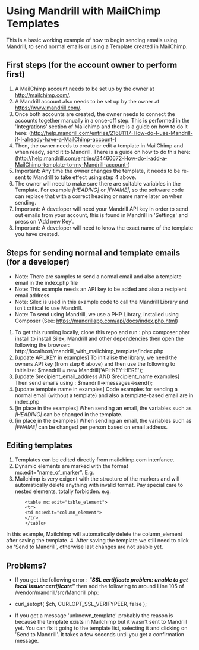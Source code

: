 Using Mandrill with MailChimp Templates
=======================================

This is a basic working example of how to begin sending emails using Mandrill, to send normal emails or using a Template created in MailChimp.

First steps (for the account owner to perform first)
--------------------------------------------

1. A MailChimp account needs to be set up by the owner at http://mailchimp.com/.
2. A Mandrill account also needs to be set up by the owner at https://www.mandrill.com/.
3. Once both accounts are created, the owner needs to connect the accounts together manually in a once-off step. This is performed in the 'Integrations' section of Mailchimp and there is a guide on how to do it here: (http://help.mandrill.com/entries/21681117-How-do-I-use-Mandrill-if-I-already-have-a-MailChimp-account-)
4. Then, the owner needs to create or edit a template in MailChimp and when ready, send it to Mandrill. There is a guide on how to do this here: (http://help.mandrill.com/entries/24460672-How-do-I-add-a-MailChimp-template-to-my-Mandrill-account-)
5. Important: Any time the owner changes the template, it needs to be re-sent to Mandrill to take effect using step 4 above.
6. The owner will need to make sure there are suitable variables in the Template. For example *|HEADING|* or *|FNAME|*, so the software code can replace that with a correct heading or name name later on when sending.
7. Important: A developer will need your Mandrill API key in order to send out emails from your account, this is found in Mandrill in 'Settings' and press on 'Add new Key'.
7. Important: A developer will need to know the exact name of the template you have created.

Steps for sending normal and template emails (for a developer)
----------------------------------------------------------------

* Note: There are samples to send a normal email and also a template email in the index.php file
* Note: This example needs an API key to be added and also a recipient email address
* Note: Silex is used in this example code to call the Mandrill Library and isn't critical to use Mandrill.
* Note: To send using Mandrill, we use a PHP Library, installed using Composer (See: https://mandrillapp.com/api/docs/index.php.html)

1. To get this running locally, clone this repo and run : php composer.phar install to install Silex, Mandrill and other dependencies then open the following the browser: http://localhost/mandrill_with_mailchimp_template/index.php
2. [update API_KEY in examples] To initialise the library, we need the owners API key (from step 6 above) and then use the following to initialize: $mandrill = new Mandrill('API-KEY-HERE');
3. [update $recipient_email_address AND $recipient_name examples] Then send emails using : $mandrill->messages->send();
4. [update template name in examples] Code examples for sending a normal email (without a template) and also a template-based email are in index.php
5. [in place in the examples] When sending an email, the variables such as *|HEADING|* can be changed in the template.
6. [in place in the examples] When sending an email, the variables such as *|FNAME|* can be changed per person based on email address.

Editing templates
---------

1. Templates can be edited directly from mailchimp.com interfance.
2. Dynamic elements are marked with the format mc:edit="name_of_marker". E.g. <div class="calendar-month" mc:edit="event_date_month">
3. Mailchimp is very exigent with the structure of the markers and will automatically delete anything with invalid format. Pay special care to nested elements, totally forbidden. e.g. 
```
       <table mc:edit="table_element">
       <tr>
       <td mc:edit="column_element">
       </tr>
       </table>
```
In this example, Mailchimp will automatically delete the column_element after saving the template.
4. After saving the template we still need to click on 'Send to Mandrill', otherwise last changes are not usable yet.

Problems?
---------

* If you get the following error : ***"SSL certificate problem: unable to get local issuer certificate"*** then add the following to around Line 105 of /vendor/mandrill/src/Mandrill.php:
* curl_setopt( $ch, CURLOPT_SSL_VERIFYPEER, false );

* If you get a message 'unknown_template' probably the reason is because the template exists in Mailchimp but it wasn't sent to Mandrill yet. You can fix it going to the template list, selecting it and clicking on 'Send to Mandrill'. It takes a few seconds until you get a confirmation message.


